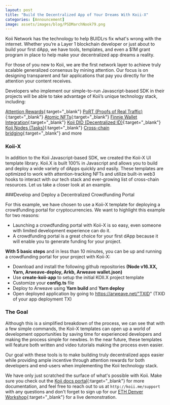 ```yaml
---
layout: post
title: "Build the Decentralized App of Your Dreams With Koii-X"
categories: [Announcement]
image: assets/images/blog/PSDMarchNook79.png
---
```


Koii Network has the technology to help BUIDLrs fix what's wrong with the internet. Whether you’re a Layer 1 blockchain developer or just about to build your first dApp, we have tools, templates, and even a $1M grant program in place to help make your decentralized app dreams a reality.

For those of you new to Koii, we are the first network layer to achieve truly scalable generalized consensus by mining attention. Our focus is on designing transparent and fair applications that pay you directly for the attention your content receives.

Developers who implement our simple-to-run Javascript-based SDK in their projects will be able to take advantage of Koii’s unique technology stack, including:

[Attention Rewards](https://blog.koii.network/What-Is-The-Attention_Economy/){:target="\_blank"}
[PoRT (Proofs of Real Traffic)](https://koii.network/proofs-of-real-traffic.pdf){:target="\_blank"}
[Atomic NFTs](https://atomicnft.com){:target="\_blank"}
[Finnie Wallet Integration](https://github.com/koii-network/Finnie.site){:target="\_blank"}
[Koii DID (Decentralized ID)](https://blog.koii.network/DID/){:target="\_blank"}
[Koii Nodes (Tasks)](https://koii.network/earn/everyone){:target="\_blank"}
[Cross-chain bridging](https://blog.koii.network/Ethereum-to-Koii/){:target="\_blank"}  and more

### Koii-X

In addition to the Koii Javascript-based SDK, we created the Koii-X UI template library. Koii.X is built 100% in Javascript and allows you to build and deploy a wide variety of dApps quickly and easily. These templates are optimized to work with attention-tracking NFTs and utilize built-in web3 hooks to interact with our tech stack and ever-growing list of cross-chain resources. Let us take a closer look at an example.

###Develop and Deploy a Decentralized Crowdfunding Portal

For this example, we have chosen to use a Koii-X template for deploying a crowdfunding portal for cryptocurrencies. We want to highlight this example for two reasons:

- Launching a crowdfunding portal with Koii-X is so easy, even someone with limited development experience can do it.
- A crowdfunding portal is a great choice for your first dApp because it will enable you to generate funding for your project.
 
**With 5 basic steps** and in less than 10 minutes, you can be up and running a crowdfunding portal for your project with Koii-X:

- Download and install the following github repositories **(Node v16.XX, Yarn, Arweave-deploy, Arkb, Arweave wallet.json)**
- Use **create-koii-app** to setup the initial KOII.X project template
- Customize your **config.ts** file
- Deploy to Arweave using **Yarn build** and **Yarn deploy**
- Open deployed application by going to https://arweave.net/"TXID" (TXID of your app deployment TX)

### The Goal

Although this is a simplified breakdown of the process, we can see that with a few simple commands, the Koii-X templates can open up a world of development opportunities by saving time for experienced developers and making the process simple for newbies. In the near future, these templates will feature both written and video tutorials making the process even easier.

Our goal with these tools is to make building truly decentralized apps easier while providing ample incentive through attention rewards for both developers and end-users when implementing the Koii technology stack.

We have only just scratched the surface of what's possible with Koii. Make sure you check out the [Koii docs portal](http://koii.me/dev_docs){:target="\_blank"} for more documentation, and feel free to reach out to us at `http://koii.me/support` with any questions and don't forget to sign up for our [ETH Denver Workshop](https://koii.me/ETHDenWorkshop){:target="\_blank"} for a live demonstration.
